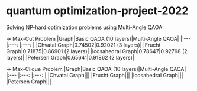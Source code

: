 # quantum optimization-project-2022
Solving NP-hard optimization problems using Multi-Angle QAOA:


-> Max-Cut Problem
|Graph|Basic QAOA (10 layers)|Multi-Angle QAOA|
|:---  |:---: |:---: |
|Chvatal Graph|0.74502|0.92021 (3 layers)|
|Frucht Graph|0.71875|0.86901 (2 layers)|
|Icosahedral Graph|0.78647|0.92798 (2 layers)| 
|Petersen Graph|0.65641|0.91862 (2 layers)|



-> Max-Clique Problem
|Graph|Basic QAOA (10 layers)|Multi-Angle QAOA|
|:---  |:---: |:---: |
|Chvatal Graph|||
|Frucht Graph|||
|Icosahedral Graph||| 
|Petersen Graph|||


